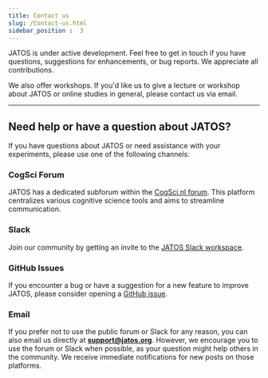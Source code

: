 ```yaml
---
title: Contact us
slug: /Contact-us.html
sidebar_position :  3
---
```


JATOS is under active development. Feel free to get in touch if you have questions, suggestions for enhancements, or bug reports. We appreciate all contributions.

We also offer workshops. If you'd like us to give a lecture or workshop about JATOS or online studies in general, please contact us via email.

---

## Need help or have a question about JATOS?

If you have questions about JATOS or need assistance with your experiments, please use one of the following channels:

### CogSci Forum

JATOS has a dedicated subforum within the [CogSci.nl forum](https://forum.cogsci.nl/categories/jatos). This platform centralizes various cognitive science tools and aims to streamline communication.

### Slack

Join our community by getting an invite to the [JATOS Slack workspace](https://communityinviter.com/apps/jatosworkspace/jatos-slack).

### GitHub Issues

If you encounter a bug or have a suggestion for a new feature to improve JATOS, please consider opening a [GitHub issue](https://github.com/JATOS/JATOS/issues).

### Email

If you prefer not to use the public forum or Slack for any reason, you can also email us directly at **support@jatos.org**. However, we encourage you to use the forum or Slack when possible, as your question might help others in the community. We receive immediate notifications for new posts on those platforms.
